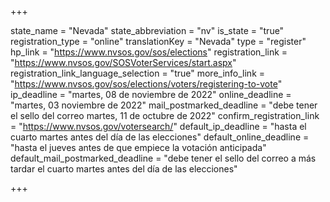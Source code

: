 +++

state_name = "Nevada"
state_abbreviation = "nv"
is_state = "true"
registration_type = "online"
translationKey = "Nevada"
type = "register"
hp_link = "https://www.nvsos.gov/sos/elections"
registration_link = "https://www.nvsos.gov/SOSVoterServices/start.aspx"
registration_link_language_selection = "true"
more_info_link = "https://www.nvsos.gov/sos/elections/voters/registering-to-vote"
ip_deadline = "martes, 08 de noviembre de 2022"
online_deadline = "martes, 03 noviembre de 2022"
mail_postmarked_deadline = "debe tener el sello del correo martes, 11 de octubre de 2022"
confirm_registration_link = "https://www.nvsos.gov/votersearch/"
default_ip_deadline = "hasta el cuarto martes antes del día de las elecciones"
default_online_deadline = "hasta el jueves antes de que empiece la votación anticipada"
default_mail_postmarked_deadline = "debe tener el sello del correo a más tardar el cuarto martes antes del día de las elecciones"

+++